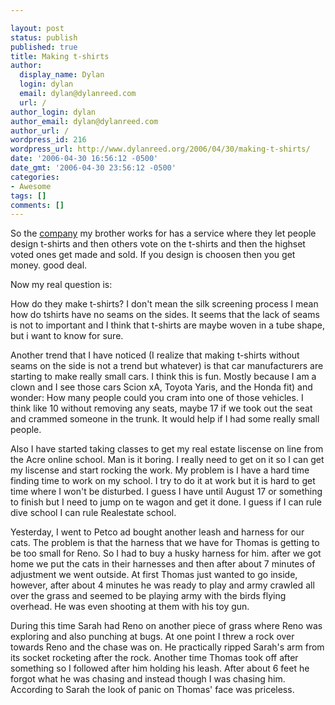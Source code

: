 ```yaml
---

layout: post
status: publish
published: true
title: Making t-shirts
author:
  display_name: Dylan
  login: dylan
  email: dylan@dylanreed.com
  url: /
author_login: dylan
author_email: dylan@dylanreed.com
author_url: /
wordpress_id: 216
wordpress_url: http://www.dylanreed.org/2006/04/30/making-t-shirts/
date: '2006-04-30 16:56:12 -0500'
date_gmt: '2006-04-30 23:56:12 -0500'
categories:
- Awesome
tags: []
comments: []
---
```


So the [company][1] my brother works for has a service where they let people design t-shirts and then others vote on the t-shirts and then the highset voted ones get made and sold. If you design is choosen then you get money. good deal.

   [1]: http://www.skinnycorp.com

Now my real question is:

How do they make t-shirts? I don't mean the silk screening process I mean how do tshirts have no seams on the sides. It seems that the lack of seams is not to important and I think that t-shirts are maybe woven in a tube shape, but i want to know for sure.

Another trend that I have noticed (I realize that making t-shirts without seams on the side is not a trend but whatever) is that car manufacturers are starting to make really small cars. I think this is fun. Mostly because I am a clown and I see those cars Scion xA, Toyota Yaris, and the Honda fit) and wonder: How many people could you cram into one of those vehicles. I think like 10 without removing any seats, maybe 17 if we took out the seat and crammed someone in the trunk. It would help if I had some really small people.

Also I have started taking classes to get my real estate liscense on line from the Acre online school. Man is it boring. I really need to get on it so I can get my liscense and start rocking the work. My problem is I have a hard time finding time to work on my school. I try to do it at work but it is hard to get time where I won't be disturbed. I guess I have until August 17 or something to finish but I need to jump on te wagon and get it done. I guess if I can rule dive school I can rule Realestate school.

Yesterday, I went to Petco ad bought another leash and harness for our cats. The problem is that the harness that we have for Thomas is getting to be too small for Reno. So I had to buy a husky harness for him. after we got home we put the cats in their harnesses and then after about 7 minutes of adjustment we went outside. At first Thomas just wanted to go inside, however, after about 4 minutes he was ready to play and army crawled all over the grass and seemed to be playing army with the birds flying overhead. He was even shooting at them with his toy gun.

During this time Sarah had Reno on another piece of grass where Reno was exploring and also punching at bugs. At one point I threw a rock over towards Reno and the chase was on. He practically ripped Sarah's arm from its socket rocketing after the rock. Another time Thomas took off after something so I followed after him holding his leash. After about 6 feet he forgot what he was chasing and instead though I was chasing him. According to Sarah the look of panic on Thomas' face was priceless.
